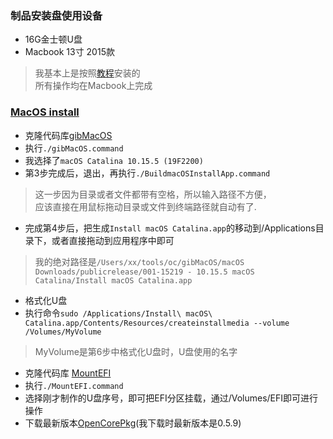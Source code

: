 ### 制品安装盘使用设备
* 16G金士顿U盘  
* Macbook 13寸 2015款  
> 我基本上是按照[教程](https://dortania.github.io/OpenCore-Desktop-Guide/)安装的  
> 所有操作均在Macbook上完成  

### [MacOS install](https://dortania.github.io/OpenCore-Desktop-Guide/installer-guide/mac-install.html)
* 克隆代码库[gibMacOS](https://github.com/corpnewt/gibMacOS)  
* 执行```./gibMacOS.command```  
* 我选择了```macOS Catalina 10.15.5 (19F2200)```  
* 第3步完成后，退出，再执行```./BuildmacOSInstallApp.command```  
> 这一步因为目录或者文件都带有空格，所以输入路径不方便，  
> 应该直接在用鼠标拖动目录或文件到终端路径就自动有了.  

* 完成第4步后，把生成```Install macOS Catalina.app```的移动到/Applications目录下，或者直接拖动到应用程序中即可  
> 我的绝对路径是```/Users/xx/tools/oc/gibMacOS/macOS Downloads/publicrelease/001-15219 - 10.15.5 macOS Catalina/Install macOS Catalina.app```  

* 格式化U盘  
* 执行命令```sudo /Applications/Install\ macOS\ Catalina.app/Contents/Resources/createinstallmedia --volume /Volumes/MyVolume```  
> MyVolume是第6步中格式化U盘时，U盘使用的名字  

* 克隆代码库 [MountEFI](https://github.com/corpnewt/MountEFI.git)  
* 执行```./MountEFI.command```  
* 选择刚才制作的U盘序号，即可把EFI分区挂载，通过/Volumes/EFI即可进行操作  
* 下载最新版本[OpenCorePkg](https://github.com/acidanthera/OpenCorePkg/releases/)(我下载时最新版本是0.5.9)  
